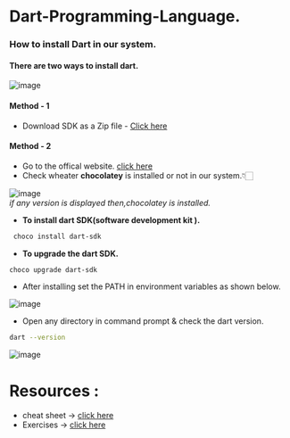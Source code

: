 # Dart-Programming-Language.


### How to install Dart in our system.

#### There are two ways to install dart.
![image](https://github.com/BroLetsCodeIt/Dart-Programming-Language./assets/113767803/600fa0ca-3221-49e1-a973-6f2fed6876cb)

#### **Method - 1** 
- Download SDK as a Zip file - [Click here](https://dart.dev/get-dart/archive)

#### **Method - 2**
- Go to the offical website. [click here](https://dart.dev/get-dart)
- Check wheater **chocolatey** is installed or not in our system.👇🏻

![image](https://github.com/BroLetsCodeIt/Dart-Programming-Language./assets/113767803/c0129c22-c67d-48b1-b9ee-8bf90e15a552)   
_if any version is displayed then,chocolatey is installed._

- **To install dart SDK(software development kit ).**
```sh
 choco install dart-sdk
```
- **To upgrade the dart SDK.**
```sh
choco upgrade dart-sdk
```
- After installing set the PATH in environment variables as shown below.

![image](https://github.com/BroLetsCodeIt/Dart-Programming-Language./assets/113767803/40a0d16b-568e-4d6d-972b-8ea631b58bba)

- Open any directory in command prompt & check the dart version.
```sh
dart --version
```
![image](https://github.com/BroLetsCodeIt/Dart-Programming-Language./assets/113767803/d83a5e87-bd72-4901-ba9c-e9d2f1d2aa81)



# Resources :
- cheat sheet  -> [click here](https://koenig-media.raywenderlich.com/uploads/2019/08/RW-Dart-Cheatsheet-1.0.2.pdf)
- Exercises -> [click here](https://exercism.org/tracks/dart)
